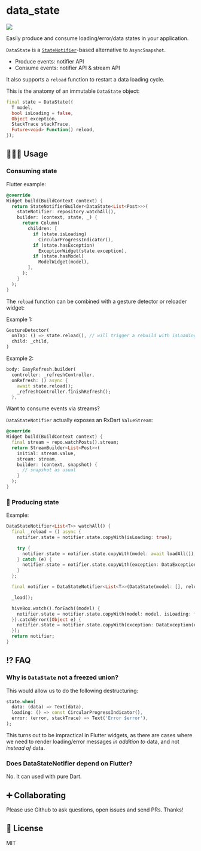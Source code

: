 # data_state

<img src="https://github.com/flutterdata/data_state/workflows/test/badge.svg">

Easily produce and consume loading/error/data states in your application.

`DataState` is a [`StateNotifier`](https://pub.dev/packages/state_notifier)-based alternative to `AsyncSnapshot`.

 - Produce events: notifier API
 - Consume events: notifier API & stream API

It also supports a `reload` function to restart a data loading cycle.

This is the anatomy of an immutable `DataState` object:

```dart
final state = DataState({
  T model,
  bool isLoading = false,
  Object exception,
  StackTrace stackTrace,
  Future<void> Function() reload,
});
```

## 👩🏾‍💻 Usage

### Consuming state

Flutter example:

```dart
@override
Widget build(BuildContext context) {
  return StateNotifierBuilder<DataState<List<Post>>>(
    stateNotifier: repository.watchAll(),
    builder: (context, state, _) {
      return Column(
        children: [
          if (state.isLoading)
            CircularProgressIndicator(),
          if (state.hasException)
            ExceptionWidget(state.exception),
          if (state.hasModel)
            ModelWidget(model),
        ],
      );
    }
  );
}
```

The `reload` function can be combined with a gesture detector or reloader widget:

Example 1:

```dart
GestureDetector(
  onTap: () => state.reload(), // will trigger a rebuild with isLoading = true
  child: _child,
)
```

Example 2:

```dart
body: EasyRefresh.builder(
  controller: _refreshController,
  onRefresh: () async {
    await state.reload();
    _refreshController.finishRefresh();
  },
```

Want to consume events via streams?

`DataStateNotifier` actually exposes an RxDart `ValueStream`:

```dart
@override
Widget build(BuildContext context) {
  final stream = repo.watchPosts().stream;
  return StreamBuilder<List<Post>>(
    initial: stream.value,
    stream: stream,
    builder: (context, snapshot) {
      // snapshot as usual
    }
  );
}
```

### 🎸 Producing state

Example:

```dart
DataStateNotifier<List<T>> watchAll() {
  final _reload = () async {
    notifier.state = notifier.state.copyWith(isLoading: true);

    try {
      notifier.state = notifier.state.copyWith(model: await loadAll());
    } catch (e) {
      notifier.state = notifier.state.copyWith(exception: DataException(e));
    }
  };

  final notifier = DataStateNotifier<List<T>>(DataState(model: [], reload: _reload));

  _load();

  hiveBox.watch().forEach((model) {
    notifier.state = notifier.state.copyWith(model: model, isLoading: false);
  }).catchError((Object e) {
    notifier.state = notifier.state.copyWith(exception: DataException(e));
  });
  return notifier;
}
```

## ⁉ FAQ

### Why is `DataState` not a freezed union?

This would allow us to do the following destructuring:

```dart
state.when(
  data: (data) => Text(data),
  loading: () => const CircularProgressIndicator(),
  error: (error, stackTrace) => Text('Error $error'),
);
```

This turns out to be impractical in Flutter widgets, as there are cases where we need to render loading/error messages _in addition to_ data, and not _instead of_ data.

### Does DataStateNotifier depend on Flutter?

No. It can used with pure Dart.

## ➕ Collaborating

Please use Github to ask questions, open issues and send PRs. Thanks!

## 📝 License

MIT